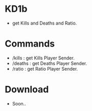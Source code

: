 # KD1b
- get Kills and Deaths and Ratio.
# Commands
- /kills : get Kills Player Sender.
- /deaths : get Deaths Player Sender.
- /ratio : get Ratio Player Sender.
# Download
- Soon..
